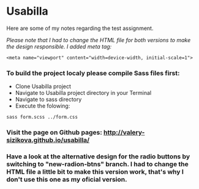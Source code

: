 # Usabilla

Here are some of my notes regarding the test assignment.

*Please note that I had to change the HTML file for both versions to make the design responsible. I added meta tag:*
```
<meta name="viewport" content="width=device-width, initial-scale=1">
```

### To build the project localy please compile Sass files first:

- Clone Usabilla project
- Navigate to Usabilla project directory in your Terminal
- Navigate to sass directory
- Execute the folowing:
```
sass form.scss ../form.css
```

### Visit the page on Github pages: http://valery-sizikova.github.io/usabilla/ 

### Have a look at the alternative design for the radio buttons by switching to "new-radion-btns" branch. I had to change the HTML file a little bit to make this version work, that's why I don't use this one as my oficial version.
